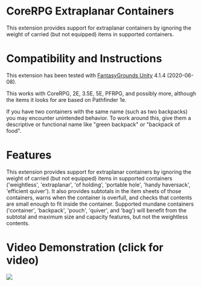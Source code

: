 # CoreRPG Extraplanar Containers
This extension provides support for extraplanar containers by ignoring the weight of carried (but not equipped) items in supported containers.

# Compatibility and Instructions
This extension has been tested with [FantasyGrounds Unity](https://www.fantasygrounds.com/home/FantasyGroundsUnity.php) 4.1.4 (2020-06-08).

This works with CoreRPG, 2E, 3.5E, 5E, PFRPG, and possibly more, although the items it looks for are based on Pathfinder 1e.

If you have two containers with the same name (such as two backpacks) you may encounter unintended behavior. To work around this, give them a descriptive or functional name like "green backpack" or "backpack of food".

# Features
This extension provides support for extraplanar containers by ignoring the weight of carried (but not equipped) items in supported containers ('weightless', 'extraplanar', 'of holding', 'portable hole', 'handy haversack', 'efficient quiver').
It also provides subtotals in the item sheets of those containers, warns when the container is overfull, and checks that contents are small enough to fit inside the container.
Supported mundane containers ('container', 'backpack', 'pouch', 'quiver', and 'bag') will benefit from the subtotal and maximum size and capacity features, but not the weightless contents.

# Video Demonstration (click for video)
[<img src="https://i.ytimg.com/vi_webp/6TBMCcs8QuY/hqdefault.webp">](https://www.youtube.com/watch?v=6TBMCcs8QuY)
